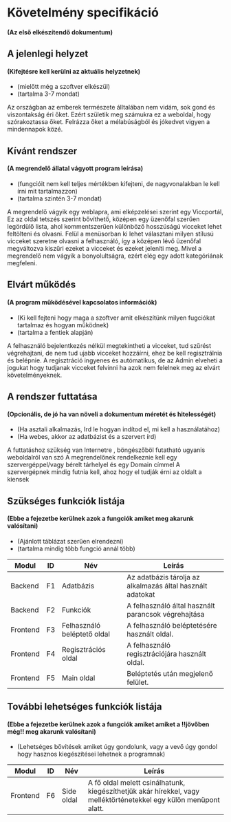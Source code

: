 # Követelmény specifikáció 
#### (Az első elkészítendő dokumentum)

## A jelenlegi helyzet
####  (Kifejtésre kell kerülni az aktuális helyzetnek)
- (mielőtt még a szoftver elkészül)
- (tartalma 3-7 mondat)

Az országban az emberek természete álltalában nem vidám, sok gond és viszontakság éri őket. 
Ezért születik meg számukra ez a weboldal, hogy szórakoztassa őket.
Felrázza őket a mélabúságból és jókedvet vigyen a mindennapok közé.

## Kívánt rendszer
#### (A megrendelő állatal vágyott program leírása)
- (fungcióit nem kell teljes mértékben kifejteni, de nagyvonalakban le kell írni mit tartalmazzon)
- (tartalma szintén 3-7 mondat)

A megrendelő vágyik egy weblapra, ami elképzelései szerint egy Viccportál,
Ez az oldal tetszés szerint bővíthető, középen egy üzenőfal szerűen legördülő lista,
ahol kommentszerűen különböző hosszúságú vicceket lehet feltölteni és olvasni.
Felül a menüsorban ki lehet választani milyen stílusú vicceket szeretne olvasni a felhasználó,
így a középen lévő üzenőfal megváltozva kiszűri ezeket a vicceket és ezeket jeleníti meg. 
Mivel a megrendelő nem vágyik a bonyolultságra, ezért elég egy adott kategóriának megfeleni.

## Elvárt működés
#### (A program működésével kapcsolatos információk)
- (Ki kell fejteni hogy maga a szoftver amit elkészítünk milyen fugciókat tartalmaz és hogyan működnek)
- (tartalma a fentiek alapján)

A felhasználó bejelentkezés nélkül megtekintheti a vicceket, tud szűrést végrehajtani,
de nem tud ujabb vicceket hozzáírni, ehez be kell regisztrálnia és belépnie.
A regisztráció ingyenes és autómatikus, de az Admin elveheti a jogukat hogy tudjanak vicceket felvinni
ha azok nem felelnek meg az elvárt követelményeknek. 

## A rendszer futtatása
#### (Opcionális, de jó ha van növeli a dokumentum méretét és hitelességét)
- (Ha asztali alkalmazás, Ird le hogyan indítod el, mi kell a használatához)
- (Ha webes, akkor az adatbázist és a szervert írd)

A futtatáshoz szükség van Internetre , böngészőböl futatható ugyanis weboldalról van szó
A megrendelőnek rendelkeznie kell egy szervergéppel/vagy bérelt tárhelyel és egy Domain címmel
A szervergépnek mindig futnia kell, ahoz hogy el tudják érni az oldalt a kiensek

## Szükséges funkciók listája
#### (Ebbe a fejezetbe kerülnek azok a fungciók amiket meg akarunk valósítani)
- (Ajánlott táblázat szerűen elrendezni)
- (tartalma mindig több fungció annál több)

| Modul | ID |Név | Leírás |
|---|---|---|---|
| Backend | F1 | Adatbázis | Az adatbázis tárolja az alkalmazás által használt adatokat |
| Backend | F2 | Funkciók | A felhasználó által használt parancsok végrehajtása |
| Frontend | F3 | Felhasználó beléptető oldal | A felhasználó beléptetésére használt oldal. |
| Frontend | F4 | Regisztrációs oldal | A felhasználó regisztrációjára használt oldal. |
| Frontend | F5 | Main oldal | Beléptetés után megjelenő felület. |

## További lehetséges funkciók listája
#### (Ebbe a fejezetbe kerülnek azok a fungciók amiket amiket a !!jövőben még!! meg akarunk valósítani)
- (Lehetséges bővítések amiket úgy gondolunk, vagy a vevő úgy gondol hogy hasznos kiegészítései
 lehetnek a programnak)
 
| Modul | ID |Név | Leírás |
|---|---|---|---|
| Frontend | F6 | Side oldal | A fő oldal melett csinálhatunk, kiegészíthetjük akár hírekkel, vagy melléktörténetekkel egy külön menüpont alatt. |
